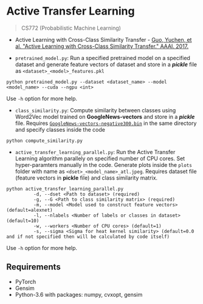 # Active Transfer Learning #
> CS772 (Probabilistic Machine Learning)

* Active Learning with Cross-Class Similarity Transfer -
 [Guo, Yuchen, et al. "Active Learning with Cross-Class Similarity Transfer." AAAI. 2017.](https://aaai.org/ocs/index.php/AAAI/AAAI17/paper/view/14165)

* `pretrained_model.py`: Run a specified pretrained model on a specified dataset and generate feature vectors of dataset and store in a **_pickle_** file as `<dataset>_<model>_features.pkl`
```shell
python pretrained_model.py --dataset <dataset_name> --model <model_name> --cuda --ngpu <int>
```
  Use `-h` option for more help.

* `class_similarity.py`: Compute similarity between classes using Word2Vec model trained on **GoogleNews-vectors** and store in a **_pickle_** file. Requires [`GoogleNews-vectors-negative300.bin`](https://github.com/mmihaltz/word2vec-GoogleNews-vectors) in the same directory and specify classes inside the code
```shell
python compute_similarity.py
```

* `active_transfer_learning_parallel.py`: Run the Active Transfer Learning algorithm parallely on specified number of CPU cores. Set hyper-paramters manually in the code. Generate plots inside the `plots` folder with name as `<dset>_<model_name>_atl.jpeg`. Requires dataset file (feature vectors in **pickle** file) and class similarity matrix.  
```
python active_transfer_learning_parallel.py
          -d, --dset <Path to dataset> (required)
          -g, --G <Path to class similarity matrix> (required)
          -m, --model <Model used to construct feature vectors> (default=alexnet)
          -l, --nlabels <Number of labels or classes in dataset> (default=10)
          -w, --workers <Number of CPU cores> (default=1)
          -s, --sigma <Sigma for heat kernel similarity> (default=0.0 and if not specified then will be calculated by code itself)
```
Use `-h` option for more help.

## Requirements
* PyTorch
* Gensim
* Python-3.6 with packages: numpy, cvxopt, gensim
